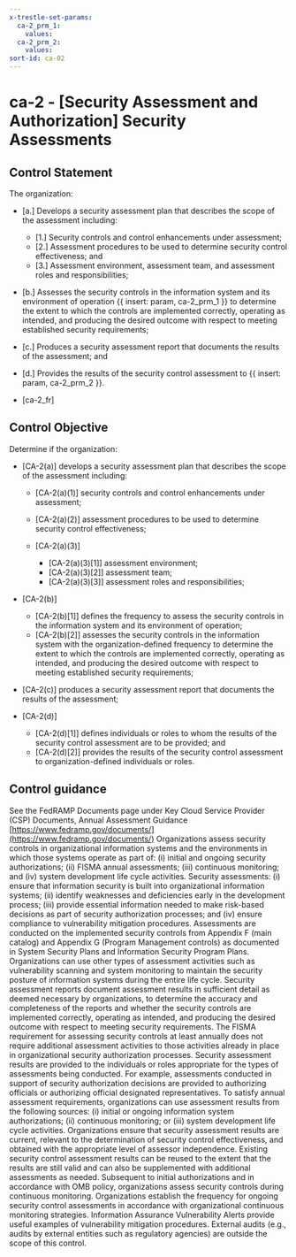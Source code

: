 ```yaml
---
x-trestle-set-params:
  ca-2_prm_1:
    values:
  ca-2_prm_2:
    values:
sort-id: ca-02
---
```


# ca-2 - \[Security Assessment and Authorization\] Security Assessments

## Control Statement

The organization:

- \[a.\] Develops a security assessment plan that describes the scope of the assessment including:

  - \[1.\] Security controls and control enhancements under assessment;
  - \[2.\] Assessment procedures to be used to determine security control effectiveness; and
  - \[3.\] Assessment environment, assessment team, and assessment roles and responsibilities;

- \[b.\] Assesses the security controls in the information system and its environment of operation {{ insert: param, ca-2_prm_1 }} to determine the extent to which the controls are implemented correctly, operating as intended, and producing the desired outcome with respect to meeting established security requirements;

- \[c.\] Produces a security assessment report that documents the results of the assessment; and

- \[d.\] Provides the results of the security control assessment to {{ insert: param, ca-2_prm_2 }}.

- \[ca-2_fr\]

## Control Objective

Determine if the organization:

- \[CA-2(a)\] develops a security assessment plan that describes the scope of the assessment including:

  - \[CA-2(a)(1)\] security controls and control enhancements under assessment;
  - \[CA-2(a)(2)\] assessment procedures to be used to determine security control effectiveness;
  - \[CA-2(a)(3)\]

    - \[CA-2(a)(3)[1]\] assessment environment;
    - \[CA-2(a)(3)[2]\] assessment team;
    - \[CA-2(a)(3)[3]\] assessment roles and responsibilities;

- \[CA-2(b)\]

  - \[CA-2(b)[1]\] defines the frequency to assess the security controls in the information system and its environment of operation;
  - \[CA-2(b)[2]\] assesses the security controls in the information system with the organization-defined frequency to determine the extent to which the controls are implemented correctly, operating as intended, and producing the desired outcome with respect to meeting established security requirements;

- \[CA-2(c)\] produces a security assessment report that documents the results of the assessment;

- \[CA-2(d)\]

  - \[CA-2(d)[1]\] defines individuals or roles to whom the results of the security control assessment are to be provided; and
  - \[CA-2(d)[2]\] provides the results of the security control assessment to organization-defined individuals or roles.

## Control guidance

See the FedRAMP Documents page under Key Cloud Service Provider (CSP) Documents, Annual Assessment Guidance [https://www.fedramp.gov/documents/](https://www.fedramp.gov/documents/)
Organizations assess security controls in organizational information systems and the environments in which those systems operate as part of: (i) initial and ongoing security authorizations; (ii) FISMA annual assessments; (iii) continuous monitoring; and (iv) system development life cycle activities. Security assessments: (i) ensure that information security is built into organizational information systems; (ii) identify weaknesses and deficiencies early in the development process; (iii) provide essential information needed to make risk-based decisions as part of security authorization processes; and (iv) ensure compliance to vulnerability mitigation procedures. Assessments are conducted on the implemented security controls from Appendix F (main catalog) and Appendix G (Program Management controls) as documented in System Security Plans and Information Security Program Plans. Organizations can use other types of assessment activities such as vulnerability scanning and system monitoring to maintain the security posture of information systems during the entire life cycle. Security assessment reports document assessment results in sufficient detail as deemed necessary by organizations, to determine the accuracy and completeness of the reports and whether the security controls are implemented correctly, operating as intended, and producing the desired outcome with respect to meeting security requirements. The FISMA requirement for assessing security controls at least annually does not require additional assessment activities to those activities already in place in organizational security authorization processes. Security assessment results are provided to the individuals or roles appropriate for the types of assessments being conducted. For example, assessments conducted in support of security authorization decisions are provided to authorizing officials or authorizing official designated representatives. To satisfy annual assessment requirements, organizations can use assessment results from the following sources: (i) initial or ongoing information system authorizations; (ii) continuous monitoring; or (iii) system development life cycle activities. Organizations ensure that security assessment results are current, relevant to the determination of security control effectiveness, and obtained with the appropriate level of assessor independence. Existing security control assessment results can be reused to the extent that the results are still valid and can also be supplemented with additional assessments as needed. Subsequent to initial authorizations and in accordance with OMB policy, organizations assess security controls during continuous monitoring. Organizations establish the frequency for ongoing security control assessments in accordance with organizational continuous monitoring strategies. Information Assurance Vulnerability Alerts provide useful examples of vulnerability mitigation procedures. External audits (e.g., audits by external entities such as regulatory agencies) are outside the scope of this control.
